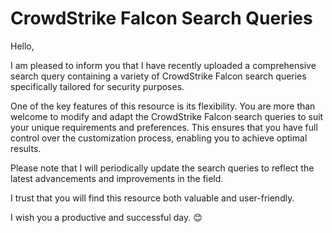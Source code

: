 # CrowdStrike Falcon Search Queries

Hello,

I am pleased to inform you that I have recently uploaded a comprehensive search query containing a variety of CrowdStrike Falcon search queries specifically tailored for security purposes.

One of the key features of this resource is its flexibility. You are more than welcome to modify and adapt the CrowdStrike Falcon search queries to suit your unique requirements and preferences. This ensures that you have full control over the customization process, enabling you to achieve optimal results.

Please note that I will periodically update the search queries to reflect the latest advancements and improvements in the field.

I trust that you will find this resource both valuable and user-friendly.

I wish you a productive and successful day. 😊
